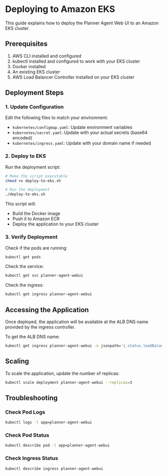 # Deploying to Amazon EKS

This guide explains how to deploy the Planner Agent Web UI to an Amazon EKS cluster.

## Prerequisites

1. AWS CLI installed and configured
2. kubectl installed and configured to work with your EKS cluster
3. Docker installed
4. An existing EKS cluster
5. AWS Load Balancer Controller installed on your EKS cluster

## Deployment Steps

### 1. Update Configuration

Edit the following files to match your environment:

- `kubernetes/configmap.yaml`: Update environment variables
- `kubernetes/secret.yaml`: Update with your actual secrets (base64 encoded)
- `kubernetes/ingress.yaml`: Update with your domain name if needed

### 2. Deploy to EKS

Run the deployment script:

```bash
# Make the script executable
chmod +x deploy-to-eks.sh

# Run the deployment
./deploy-to-eks.sh
```

This script will:
- Build the Docker image
- Push it to Amazon ECR
- Deploy the application to your EKS cluster

### 3. Verify Deployment

Check if the pods are running:

```bash
kubectl get pods
```

Check the service:

```bash
kubectl get svc planner-agent-webui
```

Check the ingress:

```bash
kubectl get ingress planner-agent-webui
```

## Accessing the Application

Once deployed, the application will be available at the ALB DNS name provided by the ingress controller.

To get the ALB DNS name:

```bash
kubectl get ingress planner-agent-webui -o jsonpath='{.status.loadBalancer.ingress[0].hostname}'
```

## Scaling

To scale the application, update the number of replicas:

```bash
kubectl scale deployment planner-agent-webui --replicas=3
```

## Troubleshooting

### Check Pod Logs

```bash
kubectl logs -l app=planner-agent-webui
```

### Check Pod Status

```bash
kubectl describe pod -l app=planner-agent-webui
```

### Check Ingress Status

```bash
kubectl describe ingress planner-agent-webui
```